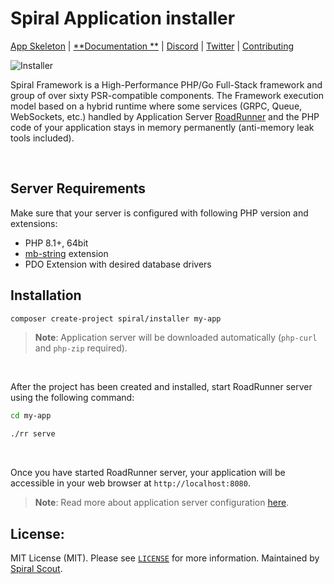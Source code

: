 # Spiral Application installer

[App Skeleton](https://github.com/spiral/app) | [**Documentation
**](https://spiral.dev/docs) | [Discord](https://discord.gg/TFeEmCs) | [Twitter](https://twitter.com/spiralphp) | [Contributing](https://spiral.dev/docs/about-contributing/)

![Installer](https://user-images.githubusercontent.com/773481/208850084-891a9d6f-3e70-4a06-af57-4e63c37c9c47.png)

Spiral Framework is a High-Performance PHP/Go Full-Stack framework and group of over sixty PSR-compatible components.
The Framework execution model based on a hybrid runtime where some services (GRPC, Queue, WebSockets, etc.) handled by
Application Server [RoadRunner](https://github.com/roadrunner-server/roadrunner) and the PHP code of your application
stays in memory permanently (anti-memory leak tools included).

<br />

## Server Requirements

Make sure that your server is configured with following PHP version and extensions:

* PHP 8.1+, 64bit
* [mb-string](https://www.php.net/manual/en/intro.mbstring.php) extension
* PDO Extension with desired database drivers

## Installation

```bash
composer create-project spiral/installer my-app
```

> **Note**:
> Application server will be downloaded automatically (`php-curl` and `php-zip` required).

<br />

After the project has been created and installed, start RoadRunner server using the following command:

```bash
cd my-app

./rr serve
```

<br />

Once you have started RoadRunner server, your application will be accessible in your web browser
at  `http://localhost:8080`.

> **Note**:
> Read more about application server configuration [here](https://roadrunner.dev/docs).

## License:

MIT License (MIT). Please see [`LICENSE`](./LICENSE) for more information. Maintained
by [Spiral Scout](https://spiralscout.com).
